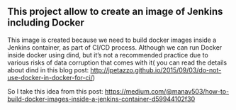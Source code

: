 ## This project allow to create an image of Jenkins including Docker

This image is created because we need to build docker images inside a Jenkins container, as part of CI/CD process. Although we can run Docker inside docker using dind, but it’s not a recommended practice due to various risks of data corruption that comes with it( you can read the details about dind in this blog post: http://jpetazzo.github.io/2015/09/03/do-not-use-docker-in-docker-for-ci/)

So I take this idea from this post: https://medium.com/@manav503/how-to-build-docker-images-inside-a-jenkins-container-d59944102f30

